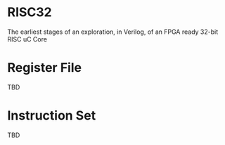 # RISC32
The earliest stages of an exploration, in Verilog, of an FPGA ready 32-bit RISC uC Core

# Register File
TBD

# Instruction Set
TBD

